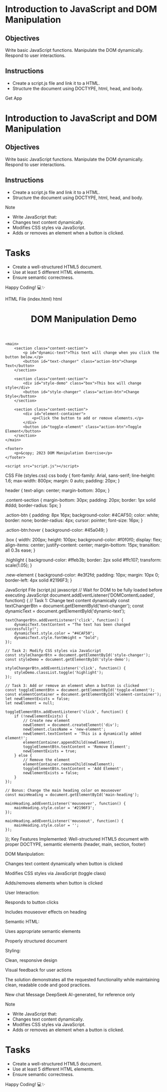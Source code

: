 # Introduction to JavaScript and DOM Manipulation

## Objectives

Write basic JavaScript functions.
Manipulate the DOM dynamically.
Respond to user interactions.

## Instructions

- Create a script.js file and link it to a HTML.
- Structure the document using DOCTYPE, html, head, and body.

  

Get App
# Introduction to JavaScript and DOM Manipulation

## Objectives

Write basic JavaScript functions.
Manipulate the DOM dynamically.
Respond to user interactions.

## Instructions

- Create a script.js file and link it to a HTML.
- Structure the document using DOCTYPE, html, head, and body.

>[!NOTE]
>  - Write JavaScript that:
>  - Changes text content dynamically.
>  - Modifies CSS styles via JavaScript.
>  - Adds or removes an element when a button is clicked.


# Tasks
- Create a well-structured HTML5 document.
- Use at least 5 different HTML elements.
- Ensure semantic correctness.

Happy Coding! 💻✨

HTML File (index.html)
html
<!DOCTYPE html>
<html lang="en">
<head>
    <meta charset="UTF-8">
    <meta name="viewport" content="width=device-width, initial-scale=1.0">
    <title>DOM Manipulation Exercise</title>
    <link rel="stylesheet" href="styles.css">
</head>
<body>
    <header>
        <h1 id="main-heading">DOM Manipulation Demo</h1>
    </header>
    
    <main>
        <section class="content-section">
            <p id="dynamic-text">This text will change when you click the button below.</p>
            <button id="text-changer" class="action-btn">Change Text</button>
        </section>
        
        <section class="content-section">
            <div id="style-demo" class="box">This box will change style</div>
            <button id="style-changer" class="action-btn">Change Style</button>
        </section>
        
        <section class="content-section">
            <div id="element-container">
                <p>Click the button to add or remove elements.</p>
            </div>
            <button id="toggle-element" class="action-btn">Toggle Element</button>
        </section>
    </main>
    
    <footer>
        <p>&copy; 2023 DOM Manipulation Exercise</p>
    </footer>
    
    <script src="script.js"></script>
</body>
</html>


CSS File (styles.css)
css
body {
    font-family: Arial, sans-serif;
    line-height: 1.6;
    max-width: 800px;
    margin: 0 auto;
    padding: 20px;
}

header {
    text-align: center;
    margin-bottom: 30px;
}

.content-section {
    margin-bottom: 30px;
    padding: 20px;
    border: 1px solid #ddd;
    border-radius: 5px;
}

.action-btn {
    padding: 8px 16px;
    background-color: #4CAF50;
    color: white;
    border: none;
    border-radius: 4px;
    cursor: pointer;
    font-size: 16px;
}

.action-btn:hover {
    background-color: #45a049;
}

.box {
    width: 200px;
    height: 100px;
    background-color: #f0f0f0;
    display: flex;
    align-items: center;
    justify-content: center;
    margin-bottom: 15px;
    transition: all 0.3s ease;
}

.highlight {
    background-color: #ffeb3b;
    border: 2px solid #ffc107;
    transform: scale(1.05);
}

.new-element {
    background-color: #e3f2fd;
    padding: 10px;
    margin: 10px 0;
    border-left: 4px solid #2196F3;
}




JavaScript File (script.js)
javascript
// Wait for DOM to be fully loaded before executing JavaScript
document.addEventListener('DOMContentLoaded', function() {
    // Task 1: Change text content dynamically
    const textChangerBtn = document.getElementById('text-changer');
    const dynamicText = document.getElementById('dynamic-text');
    
    textChangerBtn.addEventListener('click', function() {
        dynamicText.textContent = "The text has been changed successfully!";
        dynamicText.style.color = "#4CAF50";
        dynamicText.style.fontWeight = "bold";
    });
    
    // Task 2: Modify CSS styles via JavaScript
    const styleChangerBtn = document.getElementById('style-changer');
    const styleDemo = document.getElementById('style-demo');
    
    styleChangerBtn.addEventListener('click', function() {
        styleDemo.classList.toggle('highlight');
    });
    
    // Task 3: Add or remove an element when a button is clicked
    const toggleElementBtn = document.getElementById('toggle-element');
    const elementContainer = document.getElementById('element-container');
    let newElementExists = false;
    let newElement = null;
    
    toggleElementBtn.addEventListener('click', function() {
        if (!newElementExists) {
            // Create new element
            newElement = document.createElement('div');
            newElement.className = 'new-element';
            newElement.textContent = 'This is a dynamically added element!';
            elementContainer.appendChild(newElement);
            toggleElementBtn.textContent = 'Remove Element';
            newElementExists = true;
        } else {
            // Remove the element
            elementContainer.removeChild(newElement);
            toggleElementBtn.textContent = 'Add Element';
            newElementExists = false;
        }
    });
    
    // Bonus: Change the main heading color on mouseover
    const mainHeading = document.getElementById('main-heading');
    
    mainHeading.addEventListener('mouseover', function() {
        mainHeading.style.color = '#2196F3';
    });
    
    mainHeading.addEventListener('mouseout', function() {
        mainHeading.style.color = '';
    });
});
Key Features Implemented:
Well-structured HTML5 document with proper DOCTYPE, semantic elements (header, main, section, footer)

DOM Manipulation:

Changes text content dynamically when button is clicked

Modifies CSS styles via JavaScript (toggle class)

Adds/removes elements when button is clicked

User Interaction:

Responds to button clicks

Includes mouseover effects on heading

Semantic HTML:

Uses appropriate semantic elements

Properly structured document

Styling:

Clean, responsive design

Visual feedback for user actions

The solution demonstrates all the requested functionality while maintaining clean, readable code and good practices.

New chat
Message DeepSeek
AI-generated, for reference only


>[!NOTE]
>  - Write JavaScript that:
>  - Changes text content dynamically.
>  - Modifies CSS styles via JavaScript.
>  - Adds or removes an element when a button is clicked.


# Tasks
- Create a well-structured HTML5 document.
- Use at least 5 different HTML elements.
- Ensure semantic correctness.

Happy Coding! 💻✨
